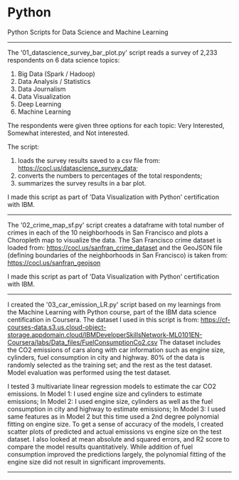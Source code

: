 # Python
Python Scripts for Data Science and Machine Learning

------------------------------------------------------------------------------------

The '01_datascience_survey_bar_plot.py' script reads a survey of 2,233 respondents on 6 data science topics:

1. Big Data (Spark / Hadoop)
2. Data Analysis / Statistics
3. Data Journalism
4. Data Visualization
5. Deep Learning
6. Machine Learning

The respondents were given three options for each topic: Very Interested, Somewhat interested, and Not interested.

The script:
1. loads the survey results saved to a csv file from: https://cocl.us/datascience_survey_data;
2. converts the numbers to percentages of the total respondents;
3. summarizes the survey results in a bar plot.

I made this script as part of 'Data Visualization with Python' certification with IBM.

------------------------------------------------------------------------------------

The '02_crime_map_sf.py' script creates a dataframe with total number of crimes in each of the 10 neighborhoods in San Francisco and plots a Choropleth map to visualize the data.
The San Francisco crime dataset is loaded from: https://cocl.us/sanfran_crime_dataset
and the GeoJSON file (defining boundaries of the neighborhoods in San Francisco) is taken from: https://cocl.us/sanfran_geojson

I made this script as part of 'Data Visualization with Python' certification with IBM.

------------------------------------------------------------------------------------

I created the '03_car_emission_LR.py' script based on my learnings from the Machine Learning with Python course, part of the IBM data science centification in Coursera.
The dataset I used in this script is from: https://cf-courses-data.s3.us.cloud-object-storage.appdomain.cloud/IBMDeveloperSkillsNetwork-ML0101EN-Coursera/labs/Data_files/FuelConsumptionCo2.csv
The dataset includes the CO2 emissions of cars along with car information such as engine size, cylinders, fuel consumption in city and highway.
80% of the data is randomly selected as the training set; and the rest as the test dataset. Model evaluation was performed using the test dataset.

I tested 3 multivariate linear regression models to estimate the car CO2 emissions. 
In Model 1: I used engine size and cylinders to estimate emissions;
In Model 2: I used engine size, cylinders as well as the fuel consumption in city and highway to estimate emissions;
In Model 3: I used same features as in Model 2 but this time used a 2nd degree polynomial fitting on engine size.
To get a sense of accuracy of the models, I created scatter plots of predicted and actual emissions vs engine size on the test dataset.
I also looked at mean absolute and squared errors, and R2 score to compare the model results quantitatively.
While addition of fuel consumption improved the predictions largely, the polynomial fitting of the engine size did not result in significant improvements.

------------------------------------------------------------------------------------

